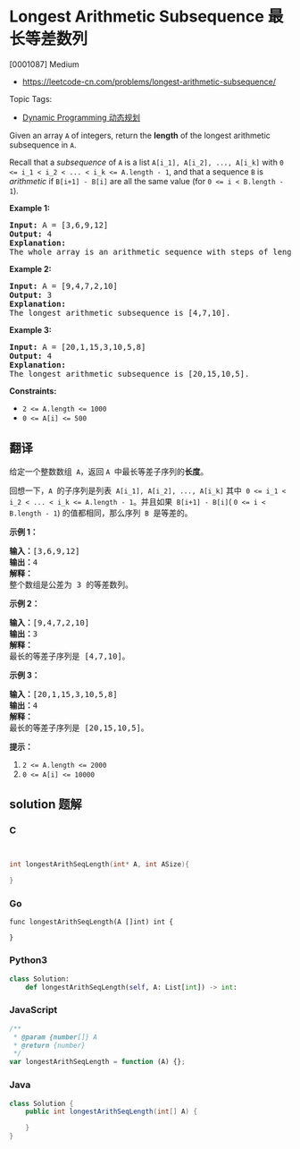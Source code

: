 # Longest Arithmetic Subsequence 最长等差数列

[0001087] Medium

- https://leetcode-cn.com/problems/longest-arithmetic-subsequence/

Topic Tags:

- [Dynamic Programming 动态规划](https://leetcode-cn.com/tag/dynamic-programming/)

Given an array `A` of integers, return the **length** of the longest arithmetic subsequence in `A`.

Recall that a _subsequence_ of `A` is a list `A[i_1], A[i_2], ..., A[i_k]` with `0 <= i_1 < i_2 < ... < i_k <= A.length - 1`, and that a sequence `B` is _arithmetic_ if `B[i+1] - B[i]` are all the same value (for `0 <= i < B.length - 1`).

**Example 1:**

<pre><strong>Input:</strong> A = [3,6,9,12]
<strong>Output:</strong> 4
<strong>Explanation: </strong>
The whole array is an arithmetic sequence with steps of length = 3.
</pre>

**Example 2:**

<pre><strong>Input:</strong> A = [9,4,7,2,10]
<strong>Output:</strong> 3
<strong>Explanation: </strong>
The longest arithmetic subsequence is [4,7,10].
</pre>

**Example 3:**

<pre><strong>Input:</strong> A = [20,1,15,3,10,5,8]
<strong>Output:</strong> 4
<strong>Explanation: </strong>
The longest arithmetic subsequence is [20,15,10,5].
</pre>

**Constraints:**

- `2 <= A.length <= 1000`
- `0 <= A[i] <= 500`

## 翻译

给定一个整数数组  `A`，返回 `A`  中最长等差子序列的**长度**。

回想一下，`A`  的子序列是列表  `A[i_1], A[i_2], ..., A[i_k]` 其中  `0 <= i_1 < i_2 < ... < i_k <= A.length - 1`。并且如果  `B[i+1] - B[i]`( `0 <= i < B.length - 1`) 的值都相同，那么序列  `B`  是等差的。

**示例 1：**

<pre><strong>输入：</strong>[3,6,9,12]
<strong>输出：</strong>4
<strong>解释： </strong>
整个数组是公差为 3 的等差数列。
</pre>

**示例 2：**

<pre><strong>输入：</strong>[9,4,7,2,10]
<strong>输出：</strong>3
<strong>解释：</strong>
最长的等差子序列是 [4,7,10]。
</pre>

**示例 3：**

<pre><strong>输入：</strong>[20,1,15,3,10,5,8]
<strong>输出：</strong>4
<strong>解释：</strong>
最长的等差子序列是 [20,15,10,5]。
</pre>

**提示：**

1.  `2 <= A.length <= 2000`
2.  `0 <= A[i] <= 10000`

## solution 题解

### C

```c


int longestArithSeqLength(int* A, int ASize){

}
```

### Go

```golang
func longestArithSeqLength(A []int) int {

}
```

### Python3

```python
class Solution:
    def longestArithSeqLength(self, A: List[int]) -> int:
```

### JavaScript

```javascript
/**
 * @param {number[]} A
 * @return {number}
 */
var longestArithSeqLength = function (A) {};
```

### Java

```java
class Solution {
    public int longestArithSeqLength(int[] A) {

    }
}
```
